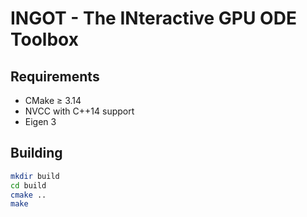 # INGOT - The INteractive GPU ODE Toolbox

## Requirements

* CMake ≥ 3.14
* NVCC with C++14 support
* Eigen 3

## Building

```bash
mkdir build
cd build
cmake ..
make
```
